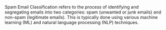 Spam Email Classification refers to the process of identifying and segregating emails into two categories: spam (unwanted or junk emails) and non-spam (legitimate emails). This is typically done using various machine learning (ML) and natural language processing (NLP) techniques.
